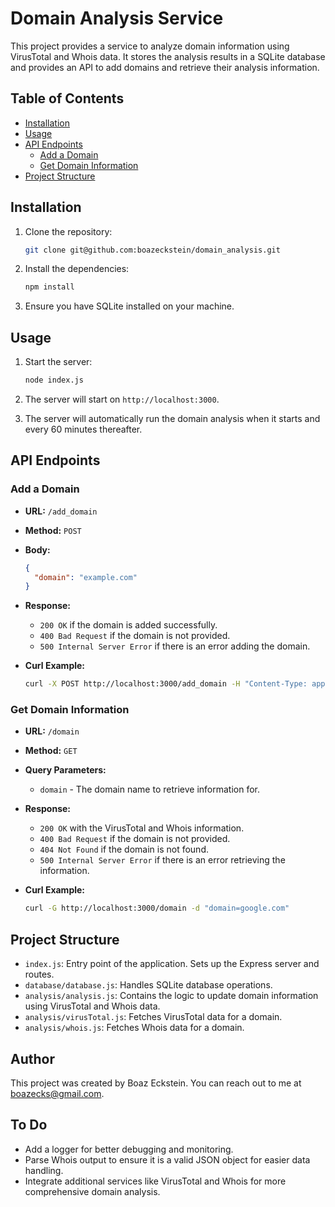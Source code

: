 # Domain Analysis Service

This project provides a service to analyze domain information using VirusTotal and Whois data. It stores the analysis results in a SQLite database and provides an API to add domains and retrieve their analysis information.

## Table of Contents

- [Installation](#installation)
- [Usage](#usage)
- [API Endpoints](#api-endpoints)
    - [Add a Domain](#add-a-domain)
    - [Get Domain Information](#Get-Domain-Information)
- [Project Structure](#project-structure)

## Installation

1. Clone the repository:
    ```sh
    git clone git@github.com:boazeckstein/domain_analysis.git
    ```

2. Install the dependencies:
    ```sh
    npm install
    ```

3. Ensure you have SQLite installed on your machine.

## Usage

1. Start the server:
    ```sh
    node index.js
    ```

2. The server will start on `http://localhost:3000`.

3. The server will automatically run the domain analysis when it starts and every 60 minutes thereafter.

## API Endpoints

### Add a Domain

- **URL:** `/add_domain`
- **Method:** `POST`
- **Body:**
    ```json
    {
      "domain": "example.com"
    }
    ```
- **Response:**
    - `200 OK` if the domain is added successfully.
    - `400 Bad Request` if the domain is not provided.
    - `500 Internal Server Error` if there is an error adding the domain.

- **Curl Example:**
    ```sh
    curl -X POST http://localhost:3000/add_domain -H "Content-Type: application/json" -d '{"domain": "google.com"}'
    ```

### Get Domain Information

- **URL:** `/domain`
- **Method:** `GET`
- **Query Parameters:**
    - `domain` - The domain name to retrieve information for.
- **Response:**
    - `200 OK` with the VirusTotal and Whois information.
    - `400 Bad Request` if the domain is not provided.
    - `404 Not Found` if the domain is not found.
    - `500 Internal Server Error` if there is an error retrieving the information.

- **Curl Example:**
    ```sh
    curl -G http://localhost:3000/domain -d "domain=google.com"
    ```

## Project Structure

- `index.js`: Entry point of the application. Sets up the Express server and routes.
- `database/database.js`: Handles SQLite database operations.
- `analysis/analysis.js`: Contains the logic to update domain information using VirusTotal and Whois data.
- `analysis/virusTotal.js`: Fetches VirusTotal data for a domain.
- `analysis/whois.js`: Fetches Whois data for a domain.

## Author

This project was created by Boaz Eckstein. You can reach out to me at boazecks@gmail.com.

## To Do

- Add a logger for better debugging and monitoring.
- Parse Whois output to ensure it is a valid JSON object for easier data handling.
- Integrate additional services like VirusTotal and Whois for more comprehensive domain analysis.
